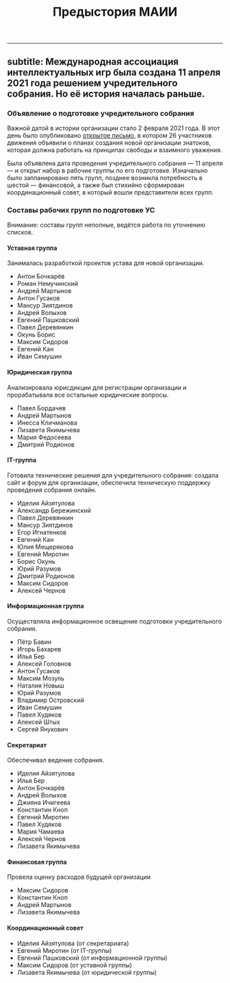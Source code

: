﻿---
title: Предыстория МАИИ
---

---
subtitle: Международная ассоциация интеллектуальных игр была создана 11 апреля 2021 года решением учредительного собрания. Но её история началась раньше.
---

### Объявление о подготовке учредительного собрания

Важной датой в истории организации стало 2 февраля 2021 года. В этот день было опубликовано [открытое письмо](https://www.facebook.com/groups/chgk.global/permalink/1774304339399520/), в котором 26 участников движения объявили о планах создания новой организации знатоков, которая должна работать на принципах свободы и взаимного уважения.

Была объявлена дата проведения учредительного собрания — 11 апреля — и открыт набор в рабочие группы по его подготовке. Изначально было запланировано пять групп, позднее возникла потребность в шестой — финансовой, а также был стихийно сформирован координационный совет, в который вошли представители всех групп.

### Составы рабочих групп по подготовке УС

Внимание: составы групп неполные, ведётся работа по уточнению списков.

#### Уставная группа

Занималась разработкой проектов устава для новой организации.

- Антон Бочкарёв
- Роман Немучинский
- Андрей Мартынов
- Антон Гусаков
- Мансур Зиятдинов
- Андрей Волыхов
- Евгений Пашковский
- Павел Деревянкин
- Окунь Борис
- Максим Сидоров
- Евгений Кан
- Иван Семушин

#### Юридическая группа

Анализировала юрисдикции для регистрации организации и прорабатывала все остальные юридические вопросы.

- Павел Бордачев
- Андрей Мартынов
- Инесса Кличманова
- Лизавета Якимычева
- Мария Федосеева
- Дмитрий Родионов

#### IT-группа

Готовила технические решения для учредительного собрания: создала сайт и форум для организации, обеспечила техническую поддержку проведения собрания онлайн.

- Иделия Айзятулова
- Александр Бережинский
- Павел Деревянкин
- Мансур Зиятдинов
- Егор Игнатенков
- Евгений Кан
- Юлия Мещерякова
- Евгений Миротин
- Борис Окунь
- Юрий Разумов
- Дмитрий Родионов
- Максим Сидоров
- Алексей Чернов

#### Информационная группа

Осуществляла информационное освещение подготовки учредительного собрания.

- Пётр Бавин
- Игорь Бахарев
- Илья Бер
- Алексей Головнов
- Антон Гусаков
- Максим Мозуль
- Наталия Новыш
- Юрий Разумов
- Владимир Островский
- Иван Семушин
- Павел Худяков
- Алексей Штых
- Сергей Янукович

#### Секретариат

Обеспечивал ведение собрания.

- Иделия Айзятулова
- Илья Бер
- Антон Бочкарёв
- Андрей Волыхов
- Джияна Ичигеева
- Константин Кноп
- Евгений Миротин
- Павел Худяков
- Мария Чамаева
- Алексей Чернов
- Лизавета Якимычева

#### Финансовая группа

Провела оценку расходов будущей организации

- Максим Сидоров
- Константин Кноп
- Андрей Мартынов
- Лизавета Якимычева

#### Координационный совет

- Иделия Айзятулова (от секретариата)
- Евгений Миротин (от IT-группы)
- Евгений Пашковский (от информационной группы)
- Максим Сидоров (от уставной группы)
- Лизавета Якимычева (от юридической группы)

